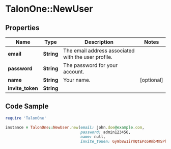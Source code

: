 # TalonOne::NewUser

## Properties

Name | Type | Description | Notes
------------ | ------------- | ------------- | -------------
**email** | **String** | The email address associated with the user profile. | 
**password** | **String** | The password for your account. | 
**name** | **String** | Your name. | [optional] 
**invite_token** | **String** |  | 

## Code Sample

```ruby
require 'TalonOne'

instance = TalonOne::NewUser.new(email: john.doe@example.com,
                                 password: admin123456,
                                 name: null,
                                 invite_token: Gy9b8w1irmQtEPo5RmbMmSPheL5h4)
```


